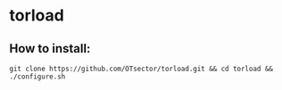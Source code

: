 # torload
## How to install:
	git clone https://github.com/OTsector/torload.git && cd torload && ./configure.sh
